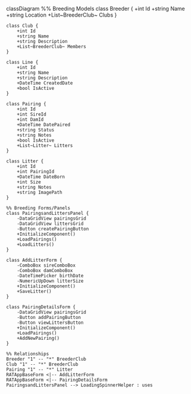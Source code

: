 classDiagram
    %% Breeding Models
    class Breeder {
        +int Id
        +string Name
        +string Location
        +List~BreederClub~ Clubs
    }

    class Club {
        +int Id
        +string Name
        +string Description
        +List~BreederClub~ Members
    }

    class Line {
        +int Id
        +string Name
        +string Description
        +DateTime CreatedDate
        +bool IsActive
    }

    class Pairing {
        +int Id
        +int SireId
        +int DamId
        +DateTime DatePaired
        +string Status
        +string Notes
        +bool IsActive
        +List~Litter~ Litters
    }

    class Litter {
        +int Id
        +int PairingId
        +DateTime DateBorn
        +int Size
        +string Notes
        +string ImagePath
    }

    %% Breeding Forms/Panels
    class PairingsandLittersPanel {
        -DataGridView pairingsGrid
        -DataGridView littersGrid
        -Button createPairingButton
        +InitializeComponent()
        +LoadPairings()
        +LoadLitters()
    }

    class AddLitterForm {
        -ComboBox sireComboBox
        -ComboBox damComboBox
        -DateTimePicker birthDate
        -NumericUpDown litterSize
        +InitializeComponent()
        +SaveLitter()
    }

    class PairingDetailsForm {
        -DataGridView pairingsGrid
        -Button addPairingButton
        -Button viewLittersButton
        +InitializeComponent()
        +LoadPairings()
        +AddNewPairing()
    }

    %% Relationships
    Breeder "1" -- "*" BreederClub
    Club "1" -- "*" BreederClub
    Pairing "1" -- "*" Litter
    RATAppBaseForm <|-- AddLitterForm
    RATAppBaseForm <|-- PairingDetailsForm
    PairingsandLittersPanel --> LoadingSpinnerHelper : uses
